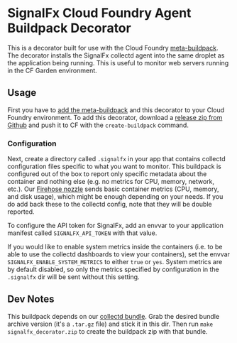 # SignalFx Cloud Foundry Agent Buildpack Decorator

This is a decorator built for use with the Cloud Foundry
[meta-buildpack](https://github.com/cf-platform-eng/meta-buildpack).  The
decorator installs the SignalFx collectd agent into the same droplet as the
application being running.  This is useful to monitor web servers running in
the CF Garden environment.

## Usage
First you have to [add the
meta-buildpack](https://github.com/cf-platform-eng/meta-buildpack#how-to-install-the-meta-buildpack)
and this decorator to your Cloud Foundry environment.  To add this decorator,
download a [release zip from
Github](https://github.com/signalfx/signalfx-buildpack-decorator/releases) and
push it to CF with the `create-buildpack` command.

### Configuration

Next, create a directory called `.signalfx` in your app that contains collectd
configuration files specific to what you want to monitor.  This buildpack is
configured out of the box to report only specific metadata about the container
and nothing else (e.g. no metrics for CPU, memory, network, etc.).  Our
[Firehose nozzle](https://github.com/signalfx/signalfx-bridge) sends basic
container metrics (CPU, memory, and disk usage), which might be enough
depending on your needs.  If you do add back these to the collectd config, note
that they will be double reported.

To configure the API token for SignalFx, add an envvar to your application
manifest called `SIGNALFX_API_TOKEN` with that value.

If you would like to enable system metrics inside the containers (i.e. to be
able to use the collectd dashboards to view your containers), set the envvar
`SIGNALFX_ENABLE_SYSTEM_METRICS` to either `true` or `yes`.  System metrics are
by default disabled, so only the metrics specified by configuration in the
`.signalfx` dir will be sent without this setting.


## Dev Notes
This buildpack depends on our [collectd
bundle](https://github.com/signalfx/collectd-build-bundle).  Grab the desired
bundle archive version (it's a `.tar.gz` file) and stick it in this dir.  Then
run `make signalfx_decorator.zip` to create the buildpack zip with that bundle.
